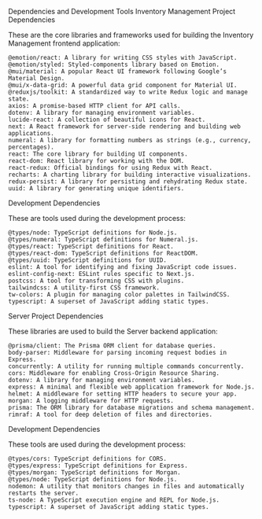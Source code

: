 Dependencies and Development Tools
Inventory Management Project
Dependencies

These are the core libraries and frameworks used for building the Inventory Management frontend application:

    @emotion/react: A library for writing CSS styles with JavaScript.
    @emotion/styled: Styled-components library based on Emotion.
    @mui/material: A popular React UI framework following Google’s Material Design.
    @mui/x-data-grid: A powerful data grid component for Material UI.
    @reduxjs/toolkit: A standardized way to write Redux logic and manage state.
    axios: A promise-based HTTP client for API calls.
    dotenv: A library for managing environment variables.
    lucide-react: A collection of beautiful icons for React.
    next: A React framework for server-side rendering and building web applications.
    numeral: A library for formatting numbers as strings (e.g., currency, percentages).
    react: The core library for building UI components.
    react-dom: React library for working with the DOM.
    react-redux: Official bindings for using Redux with React.
    recharts: A charting library for building interactive visualizations.
    redux-persist: A library for persisting and rehydrating Redux state.
    uuid: A library for generating unique identifiers.

Development Dependencies

These are tools used during the development process:

    @types/node: TypeScript definitions for Node.js.
    @types/numeral: TypeScript definitions for Numeral.js.
    @types/react: TypeScript definitions for React.
    @types/react-dom: TypeScript definitions for ReactDOM.
    @types/uuid: TypeScript definitions for UUID.
    eslint: A tool for identifying and fixing JavaScript code issues.
    eslint-config-next: ESLint rules specific to Next.js.
    postcss: A tool for transforming CSS with plugins.
    tailwindcss: A utility-first CSS framework.
    tw-colors: A plugin for managing color palettes in TailwindCSS.
    typescript: A superset of JavaScript adding static types.

Server Project
Dependencies

These libraries are used to build the Server backend application:

    @prisma/client: The Prisma ORM client for database queries.
    body-parser: Middleware for parsing incoming request bodies in Express.
    concurrently: A utility for running multiple commands concurrently.
    cors: Middleware for enabling Cross-Origin Resource Sharing.
    dotenv: A library for managing environment variables.
    express: A minimal and flexible web application framework for Node.js.
    helmet: A middleware for setting HTTP headers to secure your app.
    morgan: A logging middleware for HTTP requests.
    prisma: The ORM library for database migrations and schema management.
    rimraf: A tool for deep deletion of files and directories.

Development Dependencies

These tools are used during the development process:

    @types/cors: TypeScript definitions for CORS.
    @types/express: TypeScript definitions for Express.
    @types/morgan: TypeScript definitions for Morgan.
    @types/node: TypeScript definitions for Node.js.
    nodemon: A utility that monitors changes in files and automatically restarts the server.
    ts-node: A TypeScript execution engine and REPL for Node.js.
    typescript: A superset of JavaScript adding static types.